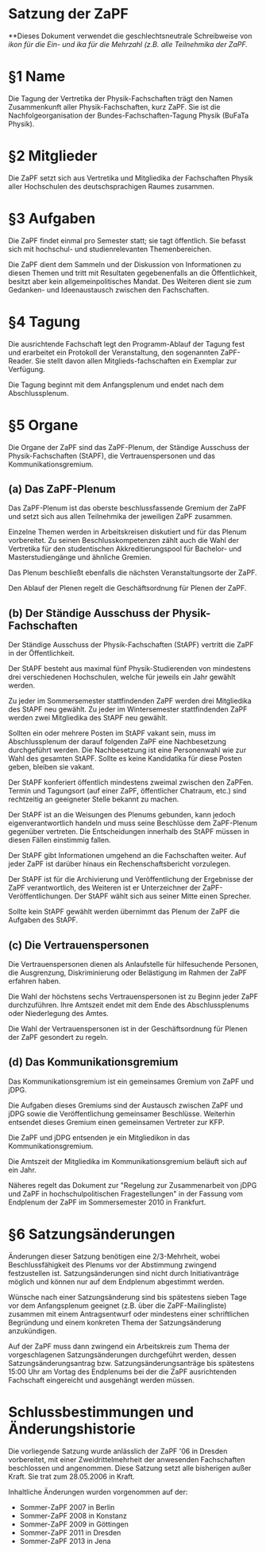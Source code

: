 Satzung der ZaPF
================

**Dieses Dokument verwendet die geschlechtsneutrale Schreibweise von *ikon für
die Ein- und *ika für die Mehrzahl (z.B. alle Teilnehmika der ZaPF.**

# §1 Name
Die Tagung der Vertretika der Physik-Fachschaften trägt den Namen Zusammenkunft
aller Physik-Fachschaften, kurz ZaPF.  Sie ist die Nachfolgeorganisation der
Bundes-Fachschaften-Tagung Physik (BuFaTa Physik).

# §2 Mitglieder
Die ZaPF setzt sich aus Vertretika und Mitgliedika der Fachschaften Physik
aller Hochschulen des deutschsprachigen Raumes zusammen.

# §3 Aufgaben
Die ZaPF findet einmal pro Semester statt; sie tagt öffentlich. Sie befasst
sich mit hochschul- und studienrelevanten Themenbereichen.

Die ZaPF dient dem Sammeln und der Diskussion von Informationen zu diesen Themen
und tritt mit Resultaten gegebenenfalls an die Öffentlichkeit, besitzt aber kein
allgemeinpolitisches Mandat.
Des Weiteren dient sie zum Gedanken- und Ideenaustausch zwischen den Fachschaften.

# §4 Tagung
Die ausrichtende Fachschaft legt den Programm-Ablauf der Tagung fest und
erarbeitet ein Protokoll der Veranstaltung, den sogenannten ZaPF-Reader. Sie
stellt davon allen Mitglieds-fachschaften ein Exemplar zur Verfügung.

Die Tagung beginnt mit dem Anfangsplenum und endet nach dem Abschlussplenum.

# §5 Organe

Die Organe der ZaPF sind das ZaPF-Plenum, der Ständige Ausschuss der
Physik-Fachschaften (StAPF), die Vertrauenspersonen und das Kommunikationsgremium.

## (a) Das ZaPF-Plenum

Das ZaPF-Plenum ist das oberste beschlussfassende Gremium der ZaPF und setzt
sich aus allen Teilnehmika der jeweiligen ZaPF zusammen.

Einzelne Themen werden in Arbeitskreisen diskutiert und für das Plenum vorbereitet.
Zu seinen Beschlusskompetenzen zählt auch die Wahl der Vertretika für den
studentischen Akkreditierungspool für Bachelor- und Masterstudiengänge und
ähnliche Gremien.

Das Plenum beschließt ebenfalls die nächsten Veranstaltungsorte der ZaPF.

Den Ablauf der Plenen regelt die Geschäftsordnung für Plenen der ZaPF.

## (b) Der Ständige Ausschuss der Physik-Fachschaften

Der Ständige Ausschuss der Physik-Fachschaften (StAPF) vertritt die ZaPF in der
Öffentlichkeit.

Der StAPF besteht aus maximal fünf Physik-Studierenden von mindestens drei
verschiedenen Hochschulen, welche für jeweils ein Jahr gewählt werden.

Zu jeder im Sommersemester stattfindenden ZaPF werden drei Mitgliedika des StAPF
neu gewählt.
Zu jeder im Wintersemester stattfindenden ZaPF werden zwei Mitgliedika des StAPF
neu gewählt.

Sollten ein oder mehrere Posten im StAPF vakant sein, muss im Abschlussplenum der
darauf folgenden ZaPF eine Nachbesetzung durchgeführt werden.
Die Nachbesetzung ist eine Personenwahl wie zur Wahl des gesamten StAPF.
Sollte es keine Kandidatika für diese Posten geben, bleiben sie vakant.

Der StAPF konferiert öffentlich mindestens zweimal zwischen den ZaPFen.
Termin und Tagungsort (auf einer ZaPF, öffentlicher Chatraum, etc.) sind
rechtzeitig an geeigneter Stelle bekannt zu machen.

Der StAPF ist an die Weisungen des Plenums gebunden, kann jedoch
eigenverantwortlich handeln und muss seine Beschlüsse dem ZaPF-Plenum gegenüber
vertreten.
Die Entscheidungen innerhalb des StAPF müssen in diesen Fällen einstimmig fallen.

Der StAPF gibt Informationen umgehend an die Fachschaften weiter.
Auf jeder ZaPF ist darüber hinaus ein Rechenschaftsbericht vorzulegen.

Der StAPF ist für die Archivierung und Veröffentlichung der Ergebnisse der ZaPF
verantwortlich, des Weiteren ist er Unterzeichner der ZaPF-Veröffentlichungen.
Der StAPF wählt sich aus seiner Mitte einen Sprecher.

Sollte kein StAPF gewählt werden übernimmt das Plenum der ZaPF die Aufgaben
des StAPF.

## (c) Die Vertrauenspersonen

Die Vertrauenspersonen dienen als Anlaufstelle für hilfesuchende Personen, die
Ausgrenzung, Diskriminierung oder Belästigung im Rahmen der ZaPF erfahren haben.

Die Wahl der höchstens sechs Vertrauenspersonen ist zu Beginn jeder ZaPF durchzuführen.
Ihre Amtszeit endet mit dem Ende des Abschlussplenums oder Niederlegung des Amtes.

Die Wahl der Vertrauenspersonen ist in der Geschäftsordnung für Plenen der ZaPF
gesondert zu regeln.

## (d) Das Kommunikationsgremium

Das Kommunikationsgremium ist ein gemeinsames Gremium von ZaPF und jDPG.

Die Aufgaben dieses Gremiums sind der Austausch zwischen ZaPF und jDPG sowie
die Veröffentlichung gemeinsamer Beschlüsse.
Weiterhin entsendet dieses Gremium einen gemeinsamen Vertreter zur KFP.

Die ZaPF und jDPG entsenden je ein Mitgliedikon in das Kommunikationsgremium.

Die Amtszeit der Mitgliedika im Kommunikationsgremium beläuft sich auf ein Jahr.

Näheres regelt das Dokument zur "Regelung zur Zusammenarbeit von jDPG und ZaPF
in hochschulpolitischen Fragestellungen" in der Fassung vom Endplenum der ZaPF
im Sommersemester 2010 in Frankfurt.

# §6 Satzungsänderungen
Änderungen dieser Satzung benötigen eine 2/3-Mehrheit, wobei Beschlussfähigkeit
des Plenums vor der Abstimmung zwingend festzustellen ist. Satzungsänderungen
sind nicht durch Initiativanträge möglich und können nur auf dem Endplenum
abgestimmt werden.

Wünsche nach einer Satzungsänderung sind bis spätestens sieben Tage vor dem
Anfangsplenum geeignet (z.B. über die ZaPF-Mailingliste)
zusammen mit einem Antragsentwurf oder mindestens einer schriftlichen
Begründung und einem konkreten Thema der Satzungsänderung anzukündigen.

Auf der ZaPF muss dann zwingend ein Arbeitskreis zum Thema der vorgeschlagenen
Satzungsänderungen durchgeführt werden, dessen Satzungsänderungsantrag bzw.
Satzungsänderungsanträge bis spätestens 15:00 Uhr am Vortag des Endplenums bei
der die ZaPF ausrichtenden Fachschaft eingereicht und ausgehängt werden müssen.

# Schlussbestimmungen und Änderungshistorie
Die vorliegende Satzung wurde anlässlich der ZaPF '06 in Dresden vorbereitet,
mit einer Zweidrittelmehrheit der anwesenden Fachschaften beschlossen und
angenommen. Diese Satzung setzt alle bisherigen außer Kraft. Sie trat zum
28.05.2006 in Kraft.

Inhaltliche Änderungen wurden vorgenommen auf der:
- Sommer-ZaPF 2007 in Berlin
- Sommer-ZaPF 2008 in Konstanz
- Sommer-ZaPF 2009 in Göttingen
- Sommer-ZaPF 2011 in Dresden
- Sommer-ZaPF 2013 in Jena
